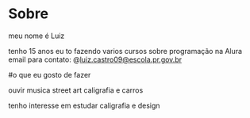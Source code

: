 # Sobre

meu nome é Luiz

tenho 15 anos
eu to fazendo varios cursos sobre programação na Alura
email para contato: @luiz.castro09@escola.pr.gov.br

#o que eu gosto de fazer

ouvir musica
street art
caligrafia
e carros

tenho interesse em estudar caligrafia e design
